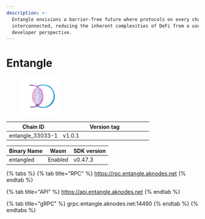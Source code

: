 ```yaml
---
description: >-
  Entangle envisions a barrier-free future where protocols on every chain are
  interconnected, reducing the inherent complexities of DeFi from a user and
  developer perspective.
---
```


# Entangle

<figure><img src="../../.gitbook/assets/bbb-removebg-preview.png" alt="" width="100"><figcaption></figcaption></figure>

<table><thead><tr><th>Chain ID</th><th width="218.33333333333331">Version tag</th></tr></thead><tbody><tr><td>entangle_33033-1</td><td>v1.0.1</td></tr></tbody></table>



| Binary Name | Wasm    | SDK version |
| ----------- | ------- | ----------- |
| entangled   | Enabled | v0.47.3     |

{% tabs %}
{% tab title="RPC" %}
https://rpc.entangle.aknodes.net
{% endtab %}

{% tab title="API" %}
https://api.entangle.aknodes.net
{% endtab %}

{% tab title="gRPC" %}
grpc.entangle.aknodes.net:14490
{% endtab %}
{% endtabs %}

